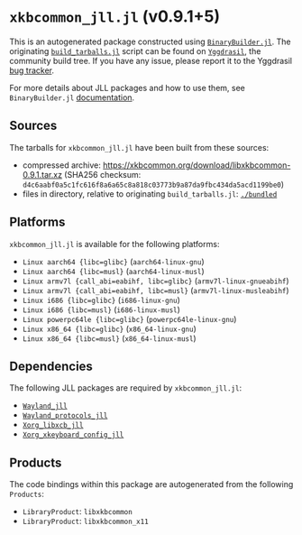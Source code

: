 # `xkbcommon_jll.jl` (v0.9.1+5)

This is an autogenerated package constructed using [`BinaryBuilder.jl`](https://github.com/JuliaPackaging/BinaryBuilder.jl). The originating [`build_tarballs.jl`](https://github.com/JuliaPackaging/Yggdrasil/blob/832801de30e1ce3c124df09ed9006377c65a15a6/X/xkbcommon/build_tarballs.jl) script can be found on [`Yggdrasil`](https://github.com/JuliaPackaging/Yggdrasil/), the community build tree.  If you have any issue, please report it to the Yggdrasil [bug tracker](https://github.com/JuliaPackaging/Yggdrasil/issues).

For more details about JLL packages and how to use them, see `BinaryBuilder.jl` [documentation](https://juliapackaging.github.io/BinaryBuilder.jl/dev/jll/).

## Sources

The tarballs for `xkbcommon_jll.jl` have been built from these sources:

* compressed archive: https://xkbcommon.org/download/libxkbcommon-0.9.1.tar.xz (SHA256 checksum: `d4c6aabf0a5c1fc616f8a6a65c8a818c03773b9a87da9fbc434da5acd1199be0`)
* files in directory, relative to originating `build_tarballs.jl`: [`./bundled`](https://github.com/JuliaPackaging/Yggdrasil/tree/832801de30e1ce3c124df09ed9006377c65a15a6/X/xkbcommon/bundled)

## Platforms

`xkbcommon_jll.jl` is available for the following platforms:

* `Linux aarch64 {libc=glibc}` (`aarch64-linux-gnu`)
* `Linux aarch64 {libc=musl}` (`aarch64-linux-musl`)
* `Linux armv7l {call_abi=eabihf, libc=glibc}` (`armv7l-linux-gnueabihf`)
* `Linux armv7l {call_abi=eabihf, libc=musl}` (`armv7l-linux-musleabihf`)
* `Linux i686 {libc=glibc}` (`i686-linux-gnu`)
* `Linux i686 {libc=musl}` (`i686-linux-musl`)
* `Linux powerpc64le {libc=glibc}` (`powerpc64le-linux-gnu`)
* `Linux x86_64 {libc=glibc}` (`x86_64-linux-gnu`)
* `Linux x86_64 {libc=musl}` (`x86_64-linux-musl`)

## Dependencies

The following JLL packages are required by `xkbcommon_jll.jl`:

* [`Wayland_jll`](https://github.com/JuliaBinaryWrappers/Wayland_jll.jl)
* [`Wayland_protocols_jll`](https://github.com/JuliaBinaryWrappers/Wayland_protocols_jll.jl)
* [`Xorg_libxcb_jll`](https://github.com/JuliaBinaryWrappers/Xorg_libxcb_jll.jl)
* [`Xorg_xkeyboard_config_jll`](https://github.com/JuliaBinaryWrappers/Xorg_xkeyboard_config_jll.jl)

## Products

The code bindings within this package are autogenerated from the following `Products`:

* `LibraryProduct`: `libxkbcommon`
* `LibraryProduct`: `libxkbcommon_x11`
